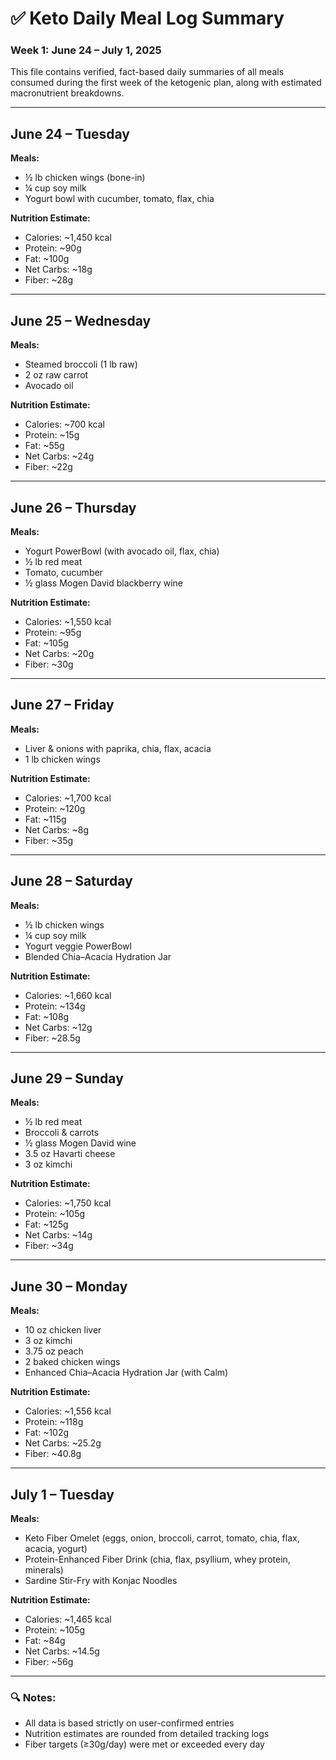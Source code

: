# ✅ Keto Daily Meal Log Summary
### Week 1: June 24 – July 1, 2025

This file contains verified, fact-based daily summaries of all meals consumed during the first week of the ketogenic plan, along with estimated macronutrient breakdowns.

---

## June 24 – Tuesday  
**Meals:**
- ½ lb chicken wings (bone-in)  
- ¼ cup soy milk  
- Yogurt bowl with cucumber, tomato, flax, chia  

**Nutrition Estimate:**  
- Calories: ~1,450 kcal  
- Protein: ~90g  
- Fat: ~100g  
- Net Carbs: ~18g  
- Fiber: ~28g  

---

## June 25 – Wednesday  
**Meals:**
- Steamed broccoli (1 lb raw)  
- 2 oz raw carrot  
- Avocado oil  

**Nutrition Estimate:**  
- Calories: ~700 kcal  
- Protein: ~15g  
- Fat: ~55g  
- Net Carbs: ~24g  
- Fiber: ~22g  

---

## June 26 – Thursday  
**Meals:**
- Yogurt PowerBowl (with avocado oil, flax, chia)  
- ½ lb red meat  
- Tomato, cucumber  
- ½ glass Mogen David blackberry wine  

**Nutrition Estimate:**  
- Calories: ~1,550 kcal  
- Protein: ~95g  
- Fat: ~105g  
- Net Carbs: ~20g  
- Fiber: ~30g  

---

## June 27 – Friday  
**Meals:**
- Liver & onions with paprika, chia, flax, acacia  
- 1 lb chicken wings  

**Nutrition Estimate:**  
- Calories: ~1,700 kcal  
- Protein: ~120g  
- Fat: ~115g  
- Net Carbs: ~8g  
- Fiber: ~35g  

---

## June 28 – Saturday  
**Meals:**
- ½ lb chicken wings  
- ¼ cup soy milk  
- Yogurt veggie PowerBowl  
- Blended Chia–Acacia Hydration Jar  

**Nutrition Estimate:**  
- Calories: ~1,660 kcal  
- Protein: ~134g  
- Fat: ~108g  
- Net Carbs: ~12g  
- Fiber: ~28.5g  

---

## June 29 – Sunday  
**Meals:**
- ½ lb red meat  
- Broccoli & carrots  
- ½ glass Mogen David wine  
- 3.5 oz Havarti cheese  
- 3 oz kimchi  

**Nutrition Estimate:**  
- Calories: ~1,750 kcal  
- Protein: ~105g  
- Fat: ~125g  
- Net Carbs: ~14g  
- Fiber: ~34g  

---

## June 30 – Monday  
**Meals:**
- 10 oz chicken liver  
- 3 oz kimchi  
- 3.75 oz peach  
- 2 baked chicken wings  
- Enhanced Chia–Acacia Hydration Jar (with Calm)  

**Nutrition Estimate:**  
- Calories: ~1,556 kcal  
- Protein: ~118g  
- Fat: ~102g  
- Net Carbs: ~25.2g  
- Fiber: ~40.8g  

---

## July 1 – Tuesday  
**Meals:**
- Keto Fiber Omelet (eggs, onion, broccoli, carrot, tomato, chia, flax, acacia, yogurt)  
- Protein-Enhanced Fiber Drink (chia, flax, psyllium, whey protein, minerals)  
- Sardine Stir-Fry with Konjac Noodles  

**Nutrition Estimate:**  
- Calories: ~1,465 kcal  
- Protein: ~105g  
- Fat: ~84g  
- Net Carbs: ~14.5g  
- Fiber: ~56g  

---

### 🔍 Notes:
- All data is based strictly on user-confirmed entries  
- Nutrition estimates are rounded from detailed tracking logs  
- Fiber targets (≥30g/day) were met or exceeded every day
